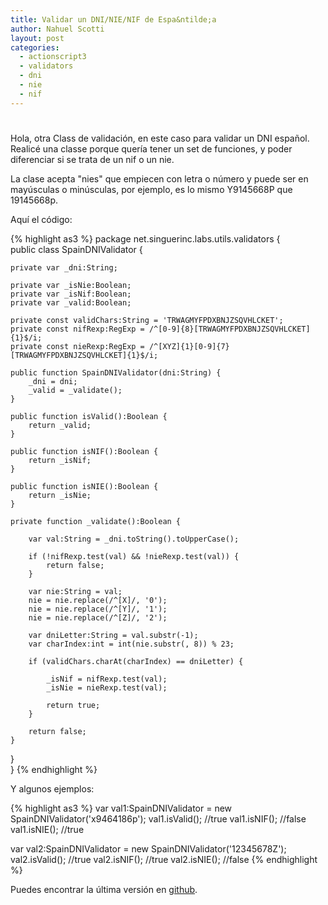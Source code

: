 ```yaml
---
title: Validar un DNI/NIE/NIF de Espa&ntilde;a
author: Nahuel Scotti
layout: post
categories:
  - actionscript3
  - validators
  - dni
  - nie
  - nif
---
```

# 

Hola, otra Class de validaci&oacute;n, en este caso para validar un DNI espa&ntilde;ol.<br/>
Realic&eacute; una classe porque quer&iacute;a tener un set de funciones, y poder diferenciar si se trata de un nif o un nie.

La clase acepta "nies" que empiecen con letra o n&uacute;mero y puede ser en may&uacute;sculas o min&uacute;sculas, por ejemplo, es lo mismo Y9145668P que 19145668p.

Aqu&iacute; el c&oacute;digo:

{% highlight as3 %}
package net.singuerinc.labs.utils.validators {  
public class SpainDNIValidator {  

    private var _dni:String;  

    private var _isNie:Boolean;  
    private var _isNif:Boolean;  
    private var _valid:Boolean;  

    private const validChars:String = 'TRWAGMYFPDXBNJZSQVHLCKET';  
    private const nifRexp:RegExp = /^[0-9]{8}[TRWAGMYFPDXBNJZSQVHLCKET]{1}$/i;  
    private const nieRexp:RegExp = /^[XYZ]{1}[0-9]{7}[TRWAGMYFPDXBNJZSQVHLCKET]{1}$/i;  

    public function SpainDNIValidator(dni:String) {  
        _dni = dni;  
        _valid = _validate();
    }  

    public function isValid():Boolean {  
        return _valid;  
    }  

    public function isNIF():Boolean {  
        return _isNif;  
    }  

    public function isNIE():Boolean {  
        return _isNie;  
    }  

    private function _validate():Boolean {  

        var val:String = _dni.toString().toUpperCase();  

        if (!nifRexp.test(val) && !nieRexp.test(val)) {  
            return false;  
        }  

        var nie:String = val;  
        nie = nie.replace(/^[X]/, '0');  
        nie = nie.replace(/^[Y]/, '1');  
        nie = nie.replace(/^[Z]/, '2');  

        var dniLetter:String = val.substr(-1);  
        var charIndex:int = int(nie.substr(, 8)) % 23;  

        if (validChars.charAt(charIndex) == dniLetter) {  

            _isNif = nifRexp.test(val);  
            _isNie = nieRexp.test(val);  

            return true;  
        }  

        return false;  
    }  
}  
}
{% endhighlight %}

Y algunos ejemplos:

{% highlight as3 %}
var val1:SpainDNIValidator = new SpainDNIValidator('x9464186p');
val1.isValid(); //true
val1.isNIF(); //false
val1.isNIE(); //true

var val2:SpainDNIValidator = new SpainDNIValidator('12345678Z');
val2.isValid(); //true
val2.isNIF(); //true
val2.isNIE(); //false
{% endhighlight %}

[2]: https://github.com/singuerinc/singuerinc-blog/blob/master/src/net/singuerinc/labs/utils/validators/SpainDNIValidator.as
Puedes encontrar la &uacute;ltima versi&oacute;n en [github][2].

